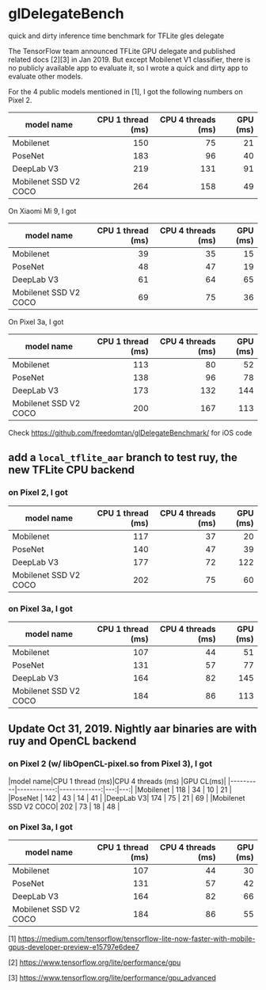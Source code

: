 # glDelegateBench
quick and dirty inference time benchmark for TFLite gles delegate

The TensorFlow team announced TFLite GPU delegate and published related docs [2][3] in Jan 2019. But except Mobilenet V1 classifier, there is no publicly available app to evaluate it, so I wrote a quick and dirty app to evaluate other models.

For the 4 public models mentioned in [1], I got the following numbers on Pixel 2.

|model name|CPU 1 thread (ms)|CPU 4 threads (ms) |GPU (ms)|
|----------|------------:|-------------:|---:|
|Mobilenet | 150 | 75 | 21 |
|PoseNet   | 183 | 96 | 40 |
|DeepLab V3| 219 | 131 | 91 |
|Mobilenet SSD V2 COCO| 264 | 158 | 49 |

On Xiaomi Mi 9, I got

|model name|CPU 1 thread (ms)|CPU 4 threads (ms) |GPU (ms)|
|----------|------------:|-------------:|---:|
|Mobilenet | 39 | 35 | 15 |
|PoseNet   | 48 | 47 | 19 |
|DeepLab V3| 61 | 64 | 65 |
|Mobilenet SSD V2 COCO| 69 | 75 | 36 |

On Pixel 3a, I got

|model name|CPU 1 thread (ms)|CPU 4 threads (ms) |GPU (ms)|
|----------|------------:|-------------:|---:|
|Mobilenet | 113 | 80 | 52 |
|PoseNet   | 138 | 96 | 78 |
|DeepLab V3| 173 | 132 | 144 |
|Mobilenet SSD V2 COCO| 200 | 167 | 113 |


Check https://github.com/freedomtan/glDelegateBenchmark/ for iOS code

## add a `local_tflite_aar` branch to test ruy, the new TFLite CPU backend
### on Pixel 2, I got

|model name|CPU 1 thread (ms)|CPU 4 threads (ms) |GPU (ms)|
|----------|------------:|-------------:|---:|
|Mobilenet | 117 | 37 | 20 |
|PoseNet   | 140 | 47 | 39 |
|DeepLab V3| 177 | 72 | 122 |
|Mobilenet SSD V2 COCO| 202 | 75 | 60 |

### on Pixel 3a, I got

|model name|CPU 1 thread (ms)|CPU 4 threads (ms) |GPU (ms)|
|----------|------------:|-------------:|---:|
|Mobilenet | 107 | 44 | 51 |
|PoseNet   | 131 | 57 | 77 |
|DeepLab V3| 164 | 82 | 145 |
|Mobilenet SSD V2 COCO| 184 | 86 | 113 |


## Update Oct 31, 2019. Nightly aar binaries are with ruy and OpenCL backend
### on Pixel 2 (w/ libOpenCL-pixel.so from Pixel 3), I got

|model name|CPU 1 thread (ms)|CPU 4 threads (ms) |GPU CL(ms)|
|----------|------------:|-------------:|---:|---:|
|Mobilenet | 118 | 34 | 10 | 21 |
|PoseNet   | 142 | 43 | 14 | 41 |
|DeepLab V3| 174 | 75 | 21 | 69 |
|Mobilenet SSD V2 COCO| 202 | 73 | 18 | 48 |

### on Pixel 3a, I got

|model name|CPU 1 thread (ms)|CPU 4 threads (ms) |GPU (ms)|
|----------|------------:|-------------:|---:|
|Mobilenet | 107 | 44 | 30 |
|PoseNet   | 131 | 57 | 42 |
|DeepLab V3| 164 | 82 | 66 |
|Mobilenet SSD V2 COCO| 184 | 86 | 55 |

[1] https://medium.com/tensorflow/tensorflow-lite-now-faster-with-mobile-gpus-developer-preview-e15797e6dee7

[2] https://www.tensorflow.org/lite/performance/gpu

[3] https://www.tensorflow.org/lite/performance/gpu_advanced
